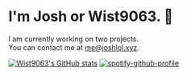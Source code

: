 # I'm Josh or Wist9063. 👋

I am currently working on two projects.<br>
You can contact me at me@joshlol.xyz.

 [![Wist9063's GitHub stats](https://github-readme-stats.vercel.app/api?username=Wist9063)](https://github.com/anuraghazra/github-readme-stats) [![spotify-github-profile](https://spotify-github-profile.vercel.app/api/view?uid=spy123456789&cover_image=true&theme=novatorem)](https://spotify-github-profile.vercel.app/api/view?uid=spy123456789&redirect=true)

